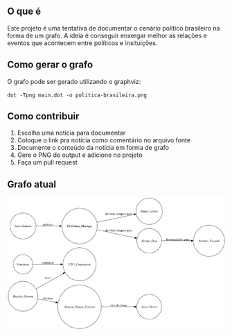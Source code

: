 ## O que é

Este projeto é uma tentativa de documentar o cenário político brasileiro
na forma de um grafo.
A ideia é conseguir enxergar melhor as relações e eventos que acontecem entre políticos
e insituições.

## Como gerar o grafo

O grafo pode ser gerado utilizando o graphviz:

```
dot -Tpng main.dot -o politica-brasileira.png
```

## Como contribuir

1. Escolha uma notícia para documentar
2. Coloque o link pra notícia como comentário no arquivo fonte
3. Documente o conteúdo da notícia em forma de grafo
4. Gere o PNG de output e adicione no projeto
5. Faça um pull request

## Grafo atual

![grafo](politica-brasileira.png)
